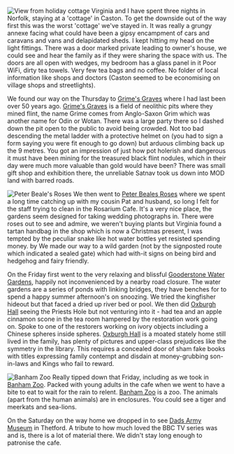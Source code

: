 ![View from holiday cottage](IMG_0564.jpg)
Virginia and I have spent three nights in Norfolk, staying at a 'cottage'
in Caston. To get the downside out of the way first this was the worst
'cottage' we've stayed in. It was really a grungy annexe facing what could
have been a gipsy encampment of cars and caravans and vans and delapidated sheds.
I kept hitting my head
on the light fittings. There was a door marked private leading to owner's house,
we could see and hear the family as if they were sharing the space with us.
The doors are all open with wedges, my bedroom has a glass panel in it
Poor WiFi, dirty tea towels. Very few tea bags and no coffee. No folder of
local information like shops and doctors (Caston seemed to be economising
on village shops and streetlights).

We found our way on the Thursday to [Grime's Graves](https://www.english-heritage.org.uk/visit/places/grimes-graves-prehistoric-flint-mine/) where I had last been over 50 years ago.
[Grime's Graves](https://www.english-heritage.org.uk/visit/places/grimes-graves-prehistoric-flint-mine/) is a field of neolithic pits where they mined flint, the name
Grime comes from Anglo-Saxon Grim which was another name for Odin or Wotan.
There was a large party there so I dashed down the pit open to the public to avoid
being crowded.
Not too bad descending the metal ladder with a protective helmet on
(you had to sign a form saying you were fit enough to go down) but arduous
climbing back up the 9 metres. You got an impression of just how pot holerish
and dangerous it must have been mining for the treasured black flint nodules,
which in their day were much more valuable than gold would have been?
There was small gift shop and exhibition there, the unreliable Satnav took us
down into MOD land with barred roads.

![Peter Beale's Roses](IMG_0511.jpg)
We then went to [Peter Beales Roses](http://www.classicroses.co.uk/) where we spent a long time catching up
with my cousin Pat and husband, so long I felt for the staff trying to clean in the
Rosarium Cafe. It's a very nice place, the gardens seem designed for taking
wedding photographs in. There were roses out to see and admire, we weren't
buying plants but Virginia found a tartan handbag in the shop which is now
a Christmas present, I was tempted by the peculiar snake like hot water bottles
yet resisted spending money. by We made our way to a wild garden (not by the signposted route
which indicated a sealed gate) which had with-it signs on being bird and
hedgehog and fairy friendly.

On the Friday first went to the very relaxing and blissful [Gooderstone Water Gardens](http://www.gooderstonewatergardens.co.uk/),
happily not inconvenienced by a nearby road closure. The water gardens are a series
of ponds with linking bridges, they have benches for to spend a happy summer afternoon's
on snoozing. We tried the kingfisher hideout but that faced a dried up river bed or pool.
We then did [Oxburgh Hall](http://www.nationaltrust.org.uk/oxburgh-hall) seeing the Priests Hole but not venturing into it - had tea
and an apple cinnamon scone in the tea room hampered by the restoration work going on.
Spoke to one of the restorers working on ivory objects including a Chinese spheres
inside spheres. [Oxburgh Hall](http://www.nationaltrust.org.uk/oxburgh-hall) is a moated stately home still lived in the family,
has plenty of pictures and upper-class prejudices like the symmetry in the library.
This requires a concealed door of sham fake books with titles expressing family contempt
and disdain at money-grubbing son-in-laws and Kings who fail to reward.

![Banham Zoo](IMG_0542.jpg)
Really tipped down that Friday, including as we took in [Banham Zoo](http://www.banhamzoo.co.uk/). Packed with young adults
in the cafe when we went to have a bite to eat to wait for the rain to relent.
[Banham Zoo](http://www.banhamzoo.co.uk/) is a zoo. The animals (apart from the human animals) are in enclosures. You could
see a tiger and meerkats and sea-lions.

On the Saturday on the way home we dropped in to see [Dads Army Museum](http://dadsarmythetford.org.uk/) in
Thetford. A tribute to how much loved the BBC TV series was and is, there is a lot of
material there. We didn't stay long enough to patronise the cafe.
